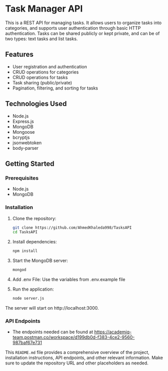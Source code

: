 # Task Manager API

This is a REST API for managing tasks. It allows users to organize tasks into categories, and supports user authentication through basic HTTP authentication. Tasks can be shared publicly or kept private, and can be of two types: text tasks and list tasks.

## Features

- User registration and authentication
- CRUD operations for categories
- CRUD operations for tasks
- Task sharing (public/private)
- Pagination, filtering, and sorting for tasks

## Technologies Used

- Node.js
- Express.js
- MongoDB
- Mongoose
- bcryptjs
- jsonwebtoken
- body-parser

## Getting Started

### Prerequisites

- Node.js
- MongoDB

### Installation

1. Clone the repository:
   ```bash
   git clone https://github.com/AhmedKhaleda998/TasksAPI
   cd TasksAPI

2. Install dependencies:
    ```bash
    npm install

3. Start the MongoDB server:
    ```bash
    mongod

4. Add .env File: Use the variables from .env.example file

5. Run the application:
    ```bash
    node server.js

The server will start on http://localhost:3000.

### API Endpoints

- The endpoints needed can be found at https://academiq-team.postman.co/workspace/d199db0d-f383-4ce2-9560-987baf67e731


This `README.md` file provides a comprehensive overview of the project, installation instructions, API endpoints, and other relevant information. Make sure to update the repository URL and other placeholders as needed.
